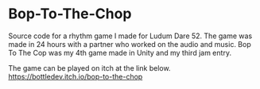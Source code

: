 # Bop-To-The-Chop

Source code for a rhythm game I made for Ludum Dare 52. The game was made in 24 hours with a partner who worked on the audio and music. Bop To The Cop was my 4th game made in Unity and my third jam entry.

The game can be played on itch at the link below. https://bottledev.itch.io/bop-to-the-chop
